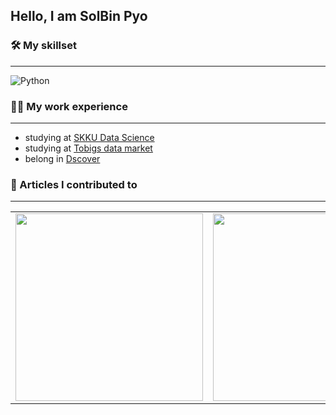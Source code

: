 ## Hello, I am SolBin Pyo

  
### 🛠 My skillset
___
![Python](https://img.shields.io/badge/python-jupyter-blue)

  

### 🏃‍♀️ My work experience
___
* studying at [SKKU Data Science](https://skb.skku.edu/ads/index.do)
* studying at [Tobigs data market](http://www.datamarket.kr/xe/page_QEhq64)
* belong in [Dscover](https://cafe.naver.com/skkudscover)


  
### 👀 Articles I contributed to
___

<table>
  <tbody>
    <tr>
      <td>
        <a href="https://stibee.com/api/v1.0/emails/share/3Zs5rNS5MSjNNX5q1zgEtF9XdfT9JzQ=" title="내가 보는 유튜브의
나비효과는?">
         <img align="center" src="https://img.stibee.com/23595_1661245997.jpg" width="300" alt-text="">
        </a>
      </td>
      <td>
        <a href="https://stibee.com/api/v1.0/emails/share/1GStNG89kxceqBsKuiMVlIQ4CD918J8=" title="수해는 사회적 약자를
먼저 삼킨다">
          <img align="center" src="https://img.stibee.com/23595_1660721777.jpg" width="300" alt-text="">
        </a>
      </td>
      <td>
        <a href="https://stibee.com/api/v1.0/emails/share/NeBgQl-V2okoSd1LihEvUnUS-UA9VA0=" title="인구 감소는 처음이라…
어떻게 해야 할까?">
        <img align="center" src="https://img.stibee.com/23595_1660117595.jpg" width="300" alt-text="Git tutorial">
          </a>
      </td>
    </tr>
  </tbody>
</table>
